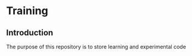 # Training
## Introduction
The purpose of this repository is to store learning and experimental code
